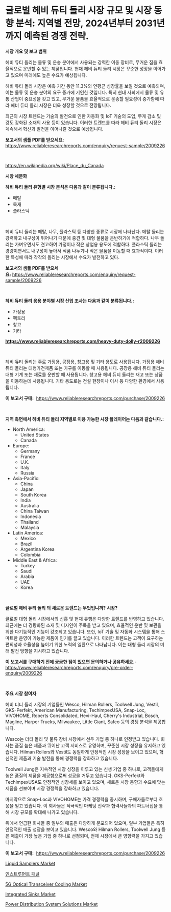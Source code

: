 <p><h1>글로벌 헤비 듀티 돌리 시장 규모 및 시장 동향 분석: 지역별 전망, 2024년부터 2031년까지 예측된 경쟁 전략.</h1></p><p><strong>시장 개요 및 보고 범위</strong></p>
<p><p>헤비 듀티 돌리는 물류 및 운송 분야에서 사용되는 강력한 이동 장비로, 무거운 짐을 효율적으로 운반할 수 있는 제품입니다. 현재 헤비 듀티 돌리 시장은 꾸준한 성장을 이어가고 있으며 미래에도 높은 수요가 예상됩니다. </p><p>헤비 듀티 돌리 시장은 예측 기간 동안 11.3%의 연평균 성장률을 보일 것으로 예측되며, 이는 물류 및 운송 분야의 요구 증가에 기인한 것입니다. 특히 현대 사회에서 물류 및 유통 산업이 중요성을 갖고 있고, 무거운 물품을 효율적으로 운송할 필요성이 증가함에 따라 헤비 듀티 돌리 시장은 더욱 성장할 것으로 전망됩니다.</p><p>최근의 시장 트렌드는 기술의 발전으로 인한 자동화 및 IoT 기술의 도입, 무게 감소 및 강도 강화된 소재의 사용 등이 있습니다. 이러한 트렌드를 따라 헤비 듀티 돌리 시장은 계속해서 혁신과 발전을 이어나갈 것으로 예상됩니다.</p></p>
<p><strong>보고서의 샘플 PDF를 받으세요:</strong> <a href="https://www.reliableresearchreports.com/enquiry/request-sample/2009226">https://www.reliableresearchreports.com/enquiry/request-sample/2009226</a></p>
<p>&nbsp;</p>
<p><a href="https://en.wikipedia.org/wiki/Place_du_Canada">https://en.wikipedia.org/wiki/Place_du_Canada</a></p>
<p><strong>시장 세분화</strong></p>
<p><strong>헤비 듀티 돌리 유형별 시장 분석은 다음과 같이 분류됩니다.:</strong></p>
<p><ul><li>메탈</li><li>목재</li><li>플라스틱</li></ul></p>
<p>&nbsp;</p>
<p><p>헤비 듀티 돌리는 메탈, 나무, 플라스틱 등 다양한 종류로 시장에 나타난다. 메탈 돌리는 강력하고 내구성이 뛰어나기 때문에 중견 및 대형 물품을 운반하기에 적합하다. 나무 돌리는 가벼우면서도 견고하여 가정이나 작은 상업용 용도에 적합하다. 플라스틱 돌리는 경량이면서도 내구성이 높아서 식품 나누기나 작은 물품을 이동할 때 효과적이다. 이러한 특성에 따라 각각의 돌리는 시장에서 수요가 발전하고 있다.</p></p>
<p><strong>보고서의 샘플 PDF를 받으세요:</strong>&nbsp;<a href="https://www.reliableresearchreports.com/enquiry/request-sample/2009226">https://www.reliableresearchreports.com/enquiry/request-sample/2009226</a></p>
<p>&nbsp;</p>
<p><strong> 헤비 듀티 돌리 응용 분야별 시장 산업 조사는 다음과 같이 분류됩니다.:</strong></p>
<p><ul><li>가정용</li><li>팩토리</li><li>창고</li><li>기타</li></ul></p>
<p><strong><a href="https://www.reliableresearchreports.com/heavy-duty-dolly-r2009226">https://www.reliableresearchreports.com/heavy-duty-dolly-r2009226</a></strong></p>
<p>&nbsp;</p>
<p><p>헤비 듀티 돌리는 주로 가정용, 공장용, 창고용 및 기타 용도로 사용됩니다. 가정용 헤비 듀티 돌리는 대형가전제품 또는 가구를 이동할 때 사용됩니다. 공장용 헤비 듀티 돌리는 대형 기계 또는 재료를 운반할 때 사용됩니다. 창고용 헤비 듀티 돌리는 재고 또는 상품을 이동하는데 사용됩니다. 기타 용도로는 건설 현장이나 이사 등 다양한 환경에서 사용됩니다.</p></p>
<p><strong>이 보고서 구매:</strong>&nbsp; <a href="https://www.reliableresearchreports.com/purchase/2009226">https://www.reliableresearchreports.com/purchase/2009226</a></p>
<p>&nbsp;</p>
<p><strong>지역 측면에서 헤비 듀티 돌리 지역별로 이용 가능한 시장 플레이어는 다음과 같습니다.:</strong></p>
<p><ul>
    <li>
        North America:
        <ul>
            <li>United States</li>
            <li>Canada</li>
        </ul>
    </li>
    <li>
        Europe:
        <ul>
            <li>Germany</li>
            <li>France</li>
            <li>U.K.</li>
            <li>Italy</li>
            <li>Russia</li>
        </ul>
    </li>
    <li>
        Asia-Pacific:
        <ul>
            <li>China</li>
            <li>Japan</li>
            <li>South Korea</li>
            <li>India</li>
            <li>Australia</li>
            <li>China Taiwan</li>
            <li>Indonesia</li>
            <li>Thailand</li>
            <li>Malaysia</li>
        </ul>
    </li>
    <li>
        Latin America:
        <ul>
            <li>Mexico</li>
            <li>Brazil</li>
            <li>Argentina Korea</li>
            <li>Colombia</li>
        </ul>
    </li>
    <li>
        Middle East & Africa:
        <ul>
            <li>Turkey</li>
            <li>Saudi</li>
            <li>Arabia</li>
            <li>UAE</li>
            <li>Korea</li>
        </ul>
    </li>
    </ul></p>
<p>&nbsp;</p>
<p><strong>글로벌 헤비 듀티 돌리 의 새로운 트렌드는 무엇입니까? 시장?</strong></p>
<p><p>글로벌 대형 돌리 시장에서의 신흥 및 현재 유행은 다양한 트렌드를 반영하고 있습니다. 최근에는 더 경량화된 소재 및 디자인이 주목을 받고 있으며, 효율적인 운반 및 보관을 위한 다기능적인 기능이 강조되고 있습니다. 또한, IoT 기술 및 자동화 시스템을 통해 스마트한 운영이 가능한 제품이 인기를 끌고 있습니다. 이러한 트렌드는 고객이 요구하는 편의성과 효율성을 높이기 위한 노력의 일환으로 나타납니다. 이는 대형 돌리 시장의 미래 발전 방향을 지시하고 있습니다.</p></p>
<p><strong>이 보고서를 구매하기 전에 궁금한 점이 있으면 문의하거나 공유하세요.</strong>- <a href="https://www.reliableresearchreports.com/enquiry/pre-order-enquiry/2009226">https://www.reliableresearchreports.com/enquiry/pre-order-enquiry/2009226</a></p>
<p>&nbsp;</p>
<p><strong>주요 시장 참여자</strong></p>
<p><p>헤비 더티 돌리 시장의 기업들인 Wesco, Hilman Rollers, Toolwell Jung, Vestil, GKS-Perfekt, American Manufacturing, TechimpexUSA, Snap-Loc, VIVOHOME, Roberts Consolidated, Hevi-Haul, Cherry's Industrial, Bosch, Magline, Harper Trucks, Milwaukee, Little Giant, Safco 등의 경쟁 분석을 제공합니다. </p><p>Wesco는 더티 돌리 및 물류 장비 시장에서 선두 기업 중 하나로 인정받고 있습니다. 회사는 품질 높은 제품과 뛰어난 고객 서비스로 유명하며, 꾸준한 시장 성장을 유지하고 있습니다. Hilman Rollers와 Vestil도 동일하게 안정적인 시장 성장을 보이고 있으며, 혁신적인 제품과 기술 발전을 통해 경쟁력을 강화하고 있습니다. </p><p>Toolwell Jung은 지속적인 시장 성장을 이루고 있는 신생 기업 중 하나로, 고객들에게 높은 품질의 제품을 제공함으로써 성공을 거두고 있습니다. GKS-Perfekt와 TechimpexUSA도 안정적인 성장세를 보이고 있으며, 새로운 시장 동향과 수요에 맞는 제품을 선보이며 시장 경쟁력을 강화하고 있습니다. </p><p>마지막으로 Snap-Loc과 VIVOHOME는 가격 경쟁력을 중시하며, 구매자들로부터 호응을 얻고 있습니다. 이 회사들은 적극적인 마케팅 전략과 협력사들과의 파트너십을 통해 시장 규모를 확대해 나가고 있습니다. </p><p>위에서 언급한 회사들 중 일부의 매출은 다양하게 분포되어 있으며, 일부 기업들은 특히 안정적인 매출 성장을 보이고 있습니다. Wesco와 Hilman Rollers, Toolwell Jung 등은 매출이 가장 높은 기업 중 하나로 선정되며, 전체 시장에서 큰 영향력을 가지고 있습니다.</p></p>
<p><strong>이 보고서 구매:</strong>&nbsp;&nbsp;<a href="https://www.reliableresearchreports.com/purchase/2009226">https://www.reliableresearchreports.com/purchase/2009226</a></p>
<p><p><a href="https://github.com/AllisonKreiger/Market-Research-Report-List-1/blob/main/liquid-samplers-market.md">Liquid Samplers Market</a></p><p><a href="https://medium.com/@derrickmafrks96745/2024%EB%85%84%EB%B6%80%ED%84%B0-2031%EB%85%84%EA%B9%8C%EC%A7%80-12-2-%EC%9D%98-cagr%EB%A1%9C-%ED%99%95%EB%8C%80%EB%90%98%EB%8A%94-%EA%B8%B0%EA%B8%B0-%ED%8C%A8%EB%84%90-%EC%8B%9C%EC%9E%A5-%EA%B7%9C%EB%AA%A8%EC%97%90-%EB%8C%80%ED%95%9C-%ED%86%B5%EC%B0%B0%EB%A0%A5-8a42b417708f">인스트루먼트 패널</a></p><p><a href="https://medium.com/@karleeprice2004/5g-optical-transceiver-cooling-market-market-segmentation-geographical-regions-and-market-forcast-34ce9b38dea1">5G Optical Transceiver Cooling Market</a></p><p><a href="https://github.com/DiannaFlatley/Market-Research-Report-List-1/blob/main/integrated-sinks-market.md">Integrated Sinks Market</a></p><p><a href="https://issuu.com/reportprime-2/docs/power-distribution-system-solutions-market-size-20">Power Distribution System Solutions Market</a></p></p>